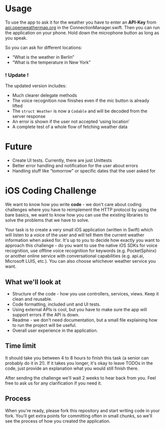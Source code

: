 # Usage
To use the app to ask it for the weather you have to enter an **API-Key** from [api.openweathermap.org]() in the ConnectionManager.swift.
Then you can run the application on your phone. Hold down the microphone button as long as you speak. 

So you can ask for different locations:
- “What is the weather in Berlin”
- “What is the temperature in New York”


###  ! Update !
The updated version includes:
- Much clearer delegate methods
- The voice recognition now finishes even if the mic button is already lifted
- The `struct Weather` is now a `Codable` and will be decoded from the server response
- An error is shown if the user not accepted ‘using location’
- A complete test of a whole flow of fetching weather data

# Future
- Create UI tests. Currently, there are just Unittests
- Better error handling and notification for the user about errors
- Handling stuff like “tomorrow” or specific dates that the user asked for

# iOS Coding Challenge
We want to know how you write **code** - we don't care about coding challenges where you have to reimplement the HTTP protocol by using the bare basics, we want to know how you can use the existing libraries to solve the problems that we have to solve.

Your task is to create a very small iOS application (written in Swift) which will listen to a voice of the user and will tell them the current weather information when asked for. It's up to you to decide how exactly you want to approach this challenge - do you want to use the native iOS SDKs for voice recognition, use offline voice recognition for keywords (e.g. PocketSphinx) or another online service with conversational capabilities (e.g. api.ai, Microsoft LUIS, etc.). You can also choose whichever weather service you want.

## What we'll look at
- Structure of the code - how you use controllers, services, views. Keep it clean and reusable.
- Code formatting, included unit and UI tests.
- Using external APIs is cool, but you have to make sure the app will support errors if the API is down.
- Readme - we don't need documentation, but a small file explaining how to run the project will be useful.
- Overall user experience in the application.

## Time limit
It should take you between 4 to 8 hours to finish this task (a senior can probably do it in 2!). If it takes you longer, it's okay to leave TODOs in the code, just provide an explanation what you would still finish there.

After sending the challenge we'll wait 2 weeks to hear back from you. Feel free to ask us for any clarification if you need it.

## Process
When you're ready, please fork this repository and start writing code in your fork. You'll get extra points for committing often in small chunks, so we'll see the process of how you created the application.


